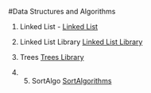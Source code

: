 #Data Structures and Algorithms

1. Linked List - [Linked List](https://github.com/Omac092627/data-structures-and-algorithms/tree/master/Data%20Structures/LinkedList.cs) 


2. Linked List Library [Linked List Library](https://github.com/Omac092627/data-structures-and-algorithms/tree/master/Data%20Structures/LLLibrary/LLLibrary)

3. Trees [Trees Library](https://github.com/Omac092627/data-structures-and-algorithms/tree/master/Code%20Challenges/401%20Code%20Challenges/Trees)

4. 5. SortAlgo [SortAlgorithms](https://github.com/Omac092627/data-structures-and-algorithms/tree/master/Data%20Structures/SortingAlgorithms)
